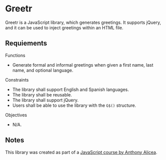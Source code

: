 # Greetr

Greetr is a JavaScript library, which generates greetings. It supports jQuery, and it can be used to inject greetings within an HTML file.

## Requiements

Functions
- Generate formal and informal greetings when given a first name, last name, and optional language.

Constraints
- The library shall support English and Spanish languages.
- The library shall be reusable.
- The library shall support jQuery.
- Users shall be able to use the library with the `G$()` structure.

Objectives
- N/A.

## Notes

This library was created as part of a [JavaScript course by Anthony Alicea](https://www.udemy.com/course/understand-javascript/).
